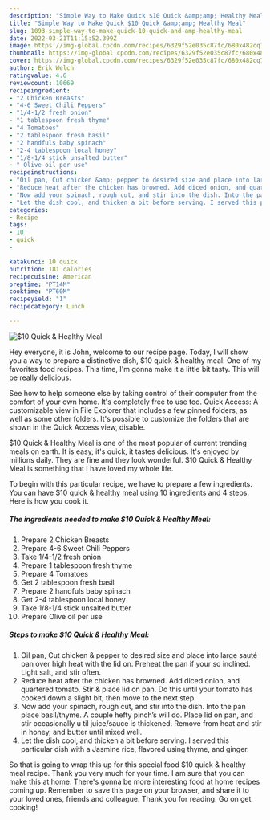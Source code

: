 ```yaml
---
description: "Simple Way to Make Quick $10 Quick &amp;amp; Healthy Meal"
title: "Simple Way to Make Quick $10 Quick &amp;amp; Healthy Meal"
slug: 1093-simple-way-to-make-quick-10-quick-and-amp-healthy-meal
date: 2022-03-21T11:15:52.399Z
image: https://img-global.cpcdn.com/recipes/6329f52e035c87fc/680x482cq70/10-quick-healthy-meal-recipe-main-photo.jpg
thumbnail: https://img-global.cpcdn.com/recipes/6329f52e035c87fc/680x482cq70/10-quick-healthy-meal-recipe-main-photo.jpg
cover: https://img-global.cpcdn.com/recipes/6329f52e035c87fc/680x482cq70/10-quick-healthy-meal-recipe-main-photo.jpg
author: Erik Welch
ratingvalue: 4.6
reviewcount: 10669
recipeingredient:
- "2 Chicken Breasts"
- "4-6 Sweet Chili Peppers"
- "1/4-1/2 fresh onion"
- "1 tablespoon fresh thyme"
- "4 Tomatoes"
- "2 tablespoon fresh basil"
- "2 handfuls baby spinach"
- "2-4 tablespoon local honey"
- "1/8-1/4 stick unsalted butter"
- " Olive oil per use"
recipeinstructions:
- "Oil pan, Cut chicken &amp; pepper to desired size and place into large sauté pan over high heat with the lid on. Preheat the pan if your so inclined. Light salt, and stir often."
- "Reduce heat after the chicken has browned. Add diced onion, and quartered tomato. Stir &amp; place lid on pan. Do this until your tomato has cooked down a slight bit, then move to the next step."
- "Now add your spinach, rough cut, and stir into the dish. Into the pan place basil/thyme. A couple hefty pinch’s will do. Place lid on pan, and stir occasionally u til juice/sauce is thickened. Remove from heat and stir in honey, and butter until mixed well."
- "Let the dish cool, and thicken a bit before serving. I served this particular dish with a Jasmine rice, flavored using thyme, and ginger."
categories:
- Recipe
tags:
- 10
- quick
- 

katakunci: 10 quick  
nutrition: 181 calories
recipecuisine: American
preptime: "PT14M"
cooktime: "PT60M"
recipeyield: "1"
recipecategory: Lunch

---
```



![$10 Quick &amp; Healthy Meal](https://img-global.cpcdn.com/recipes/6329f52e035c87fc/680x482cq70/10-quick-healthy-meal-recipe-main-photo.jpg)

Hey everyone, it is John, welcome to our recipe page. Today, I will show you a way to prepare a distinctive dish, $10 quick &amp; healthy meal. One of my favorites food recipes. This time, I'm gonna make it a little bit tasty. This will be really delicious.

See how to help someone else by taking control of their computer from the comfort of your own home. It&#39;s completely free to use too. Quick Access: A customizable view in File Explorer that includes a few pinned folders, as well as some other folders. It&#39;s possible to customize the folders that are shown in the Quick Access view, disable.

$10 Quick &amp; Healthy Meal is one of the most popular of current trending meals on earth. It is easy, it's quick, it tastes delicious. It's enjoyed by millions daily. They are fine and they look wonderful. $10 Quick &amp; Healthy Meal is something that I have loved my whole life.


To begin with this particular recipe, we have to prepare a few ingredients. You can have $10 quick &amp; healthy meal using 10 ingredients and 4 steps. Here is how you cook it.

<!--inarticleads1-->

##### The ingredients needed to make $10 Quick &amp; Healthy Meal:

1. Prepare 2 Chicken Breasts
1. Prepare 4-6 Sweet Chili Peppers
1. Take 1/4-1/2 fresh onion
1. Prepare 1 tablespoon fresh thyme
1. Prepare 4 Tomatoes
1. Get 2 tablespoon fresh basil
1. Prepare 2 handfuls baby spinach
1. Get 2-4 tablespoon local honey
1. Take 1/8-1/4 stick unsalted butter
1. Prepare  Olive oil per use




<!--inarticleads2-->

##### Steps to make $10 Quick &amp; Healthy Meal:

1. Oil pan, Cut chicken &amp; pepper to desired size and place into large sauté pan over high heat with the lid on. Preheat the pan if your so inclined. Light salt, and stir often.
1. Reduce heat after the chicken has browned. Add diced onion, and quartered tomato. Stir &amp; place lid on pan. Do this until your tomato has cooked down a slight bit, then move to the next step.
1. Now add your spinach, rough cut, and stir into the dish. Into the pan place basil/thyme. A couple hefty pinch’s will do. Place lid on pan, and stir occasionally u til juice/sauce is thickened. Remove from heat and stir in honey, and butter until mixed well.
1. Let the dish cool, and thicken a bit before serving. I served this particular dish with a Jasmine rice, flavored using thyme, and ginger.




So that is going to wrap this up for this special food $10 quick &amp; healthy meal recipe. Thank you very much for your time. I am sure that you can make this at home. There's gonna be more interesting food at home recipes coming up. Remember to save this page on your browser, and share it to your loved ones, friends and colleague. Thank you for reading. Go on get cooking!

